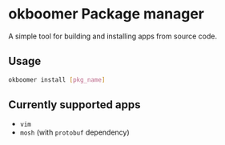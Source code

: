 # okboomer Package manager

A simple tool for building and installing apps from source code.

## Usage

```bash
okboomer install [pkg_name]
```

## Currently supported apps

- `vim`
- `mosh` (with `protobuf` dependency)
